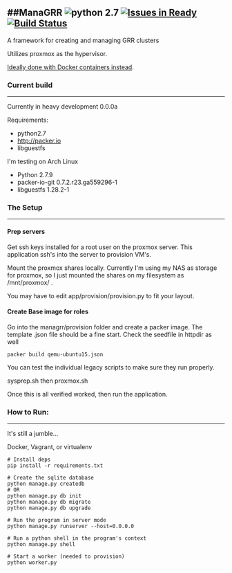 ##ManaGRR ![python 2.7](http://b.repl.ca/v1/python-2.7-blue.png) [![Issues in Ready](https://badge.waffle.io/thatarchguy/GRR-Manager.svg?label=ready&title=Ready)](http://waffle.io/thatarchguy/GRR-Manager) [![Build Status](https://travis-ci.org/thatarchguy/GRR-Manager.svg)](https://travis-ci.org/thatarchguy/GRR-Manager) 
----
A framework for creating and managing GRR clusters 

Utilizes proxmox as the hypervisor.

[Ideally done with Docker containers instead](https://github.com/google/grr/pull/124).
### Current build
---
Currently in heavy development
0.0.0a

Requirements:
 - python2.7
 - http://packer.io
 - libguestfs


I'm testing on Arch Linux
 - Python 2.7.9
 - packer-io-git 0.7.2.r23.ga559296-1
 - libguestfs 1.28.2-1


### The Setup
---
#### Prep servers
Get ssh keys installed for a root user on the proxmox server. 
This application ssh's into the server to provision VM's.

Mount the proxmox shares locally. 
Currently I'm using my NAS as storage for proxmox, so I just mounted the shares on my filesystem as /mnt/proxmox/ .

You may have to edit app/provision/provision.py to fit your layout.


#### Create Base image for roles
Go into the managrr/provision folder and create a packer image. 
The template .json file should be a fine start. Check the seedfile in httpdir as well
```
packer build qemu-ubuntu15.json
```

You can test the individual legacy scripts to make sure they run properly.

sysprep.sh then proxmox.sh

Once this is all verified worked, then run the application.



### How to Run:
---
It's still a jumble...

Docker, Vagrant, or virtualenv

```
# Install deps
pip install -r requirements.txt

# Create the sqlite database
python manage.py createdb
# OR
python manage.py db init
python manage.py db migrate
python manage.py db upgrade

# Run the program in server mode
python manage.py runserver --host=0.0.0.0

# Run a python shell in the program's context
python manage.py shell

# Start a worker (needed to provision)
python worker.py
```



